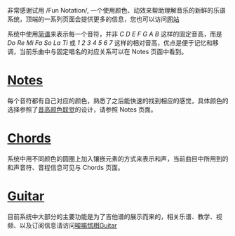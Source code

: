 非常感谢试用 /Fun Notation/, 一个使用颜色、动效来帮助理解音乐的新鲜的乐谱系统，顶端的一系列页面会提供更多的信息，您也可以访问[网站](https://www.notation.fun)

系统中使用[简谱](https://baike.baidu.com/item/%E7%B0%A1%E8%AD%9C/392380/)来表示每一个音符，并非 *C D E F G A B* 这样的固定音高，而是 *Do Re Mi Fa So La Ti* 或 *1 2 3 4 5 6 7* 这样的相对音高，优点是便于记忆和移调，当前乐曲中与固定唱名的对应关系可以在 Notes 页面中看到。

# [Notes](:kb:notes)
每个音符都有自己对应的颜色，熟悉了之后能快速的找到相应的感觉，具体颜色的选择参照了[音高颜色联觉](https://en.wikipedia.org/wiki/Chromesthesia)的设计，请参照 Notes 页面。

# [Chords](:kb:chords)
系统中用不同颜色的圆圈上加入镶嵌元素的方式来表示和声，当前曲目中所用到的和声音符、音程信息可见与 Chords 页面。

# [Guitar](:kb:guitar)
目前系统中大部分的主要功能是为了吉他谱的展示而来的，相关乐谱、教学、视频、以及订阅信息请访问[唉嘛怵栮Guitar](https://www.amateurguitar.cn)
